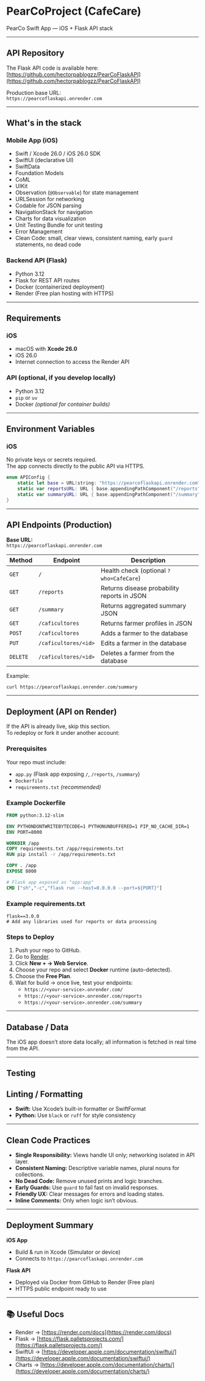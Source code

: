 # PearCoProject (CafeCare)

PearCo Swift App — iOS + Flask API stack

---

## API Repository

The Flask API code is available here:  
 [https://github.com/hectorpablogzz/PearCoFlaskAPI](https://github.com/hectorpablogzz/PearCoFlaskAPI)

Production base URL:  
`https://pearcoflaskapi.onrender.com`

---

## What's in the stack

### Mobile App (iOS)
- Swift / Xcode 26.0 / iOS 26.0 SDK  
- SwiftUI (declarative UI)
- SwiftData
- Foundation Models
- CoML
- UIKit
- Observation (`@Observable`) for state management  
- URLSession for networking  
- Codable for JSON parsing  
- NavigationStack for navigation  
- Charts for data visualization  
- Unit Testing Bundle for unit testing
- Error Management
- Clean Code: small, clear views, consistent naming, early `guard` statements, no dead code  

### Backend API (Flask)
- Python 3.12  
- Flask for REST API routes  
- Docker (containerized deployment)  
- Render (Free plan hosting with HTTPS)  

---

## Requirements

### iOS
- macOS with **Xcode 26.0**  
- iOS 26.0  
- Internet connection to access the Render API  

### API (optional, if you develop locally)
- Python 3.12  
- `pip` or `uv`  
- Docker *(optional for container builds)*  

---

## Environment Variables

### iOS
No private keys or secrets required.  
The app connects directly to the public API via HTTPS.

```swift
enum APIConfig {
    static let base = URL(string: "https://pearcoflaskapi.onrender.com")!
    static var reportsURL: URL { base.appendingPathComponent("/reports") }
    static var summaryURL: URL { base.appendingPathComponent("/summary") }
}
```

---

## API Endpoints (Production)

**Base URL:**  
`https://pearcoflaskapi.onrender.com`

| Method | Endpoint | Description |
|--------|-----------|-------------|
| `GET` | `/` | Health check (optional `?who=CafeCare`) |
| `GET` | `/reports` | Returns disease probability reports in JSON |
| `GET` | `/summary` | Returns aggregated summary JSON |
| `GET` | `/caficultores` | Returns farmer profiles in JSON |
| `POST` | `/caficultores` | Adds a farmer to the database |
| `PUT` | `/caficultores/<id>` | Edits a farmer in the database |
| `DELETE` | `/caficultores/<id>` | Deletes a farmer from the database |

Example:  
```bash
curl https://pearcoflaskapi.onrender.com/summary
```

---

## Deployment (API on Render)

If the API is already live, skip this section.  
To redeploy or fork it under another account:

### Prerequisites
Your repo must include:
- `app.py` (Flask app exposing `/`, `/reports`, `/summary`)
- `Dockerfile`
- `requirements.txt` *(recommended)*

### Example Dockerfile
```dockerfile
FROM python:3.12-slim

ENV PYTHONDONTWRITEBYTECODE=1 PYTHONUNBUFFERED=1 PIP_NO_CACHE_DIR=1
ENV PORT=8000

WORKDIR /app
COPY requirements.txt /app/requirements.txt
RUN pip install -r /app/requirements.txt

COPY . /app
EXPOSE 8000

# Flask app exposed as "app:app"
CMD ["sh","-c","flask run --host=0.0.0.0 --port=${PORT}"]
```

### Example requirements.txt
```
flask==3.0.0
# Add any libraries used for reports or data processing
```

### Steps to Deploy
1. Push your repo to GitHub.  
2. Go to [Render](https://render.com).  
3. Click **New + → Web Service**.  
4. Choose your repo and select **Docker** runtime (auto-detected).  
5. Choose the **Free Plan**.  
6. Wait for build → once live, test your endpoints:
   - `https://<your-service>.onrender.com/`
   - `https://<your-service>.onrender.com/reports`
   - `https://<your-service>.onrender.com/summary`

---

## Database / Data
The iOS app doesn’t store data locally; all information is fetched in real time from the API.  

---

## Testing


## Linting / Formatting
- **Swift:** Use Xcode’s built-in formatter or SwiftFormat  
- **Python:** Use `black` or `ruff` for style consistency  

---

## Clean Code Practices
- **Single Responsibility:** Views handle UI only; networking isolated in API layer.  
- **Consistent Naming:** Descriptive variable names, plural nouns for collections.  
- **No Dead Code:** Remove unused prints and logic branches.  
- **Early Guards:** Use `guard` to fail fast on invalid responses.  
- **Friendly UX:** Clear messages for errors and loading states.  
- **Inline Comments:** Only when logic isn’t obvious.  

---

## Deployment Summary

**iOS App**
- Build & run in Xcode (Simulator or device)  
- Connects to `https://pearcoflaskapi.onrender.com`

**Flask API**
- Deployed via Docker from GitHub to Render (Free plan)  
- HTTPS public endpoint ready to use  

---

## 📚 Useful Docs
- Render → [https://render.com/docs](https://render.com/docs)  
- Flask → [https://flask.palletsprojects.com/](https://flask.palletsprojects.com/)  
- SwiftUI → [https://developer.apple.com/documentation/swiftui/](https://developer.apple.com/documentation/swiftui/)  
- Charts → [https://developer.apple.com/documentation/charts/](https://developer.apple.com/documentation/charts/)  



